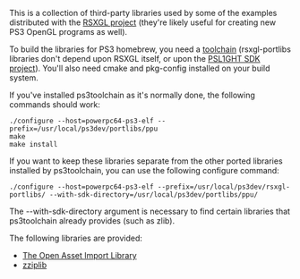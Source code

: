 This is a collection of third-party libraries used by some of the examples distributed with the [RSXGL project](http://www.github.com/gzorin/RSXGL) (they're likely useful for creating new PS3 OpenGL programs as well).

To build the libraries for PS3 homebrew, you need a [toolchain](http://github.com/ps3dev/ps3toolchain) (rsxgl-portlibs libraries don't depend upon RSXGL itself, or upon the [PSL1GHT SDK project](http://github.com/ps3dev/PSL1GHT)). You'll also need cmake and pkg-config installed on your build system.

If you've installed ps3toolchain as it's normally done, the following commands should work:

	./configure --host=powerpc64-ps3-elf --prefix=/usr/local/ps3dev/portlibs/ppu
	make
	make install

If you want to keep these libraries separate from the other ported libraries installed by ps3toolchain, you can use the following configure command:

	./configure --host=powerpc64-ps3-elf --prefix=/usr/local/ps3dev/rsxgl-portlibs/ --with-sdk-directory=/usr/local/ps3dev/portlibs/ppu/

The --with-sdk-directory argument is necessary to find certain libraries that ps3toolchain already provides (such as zlib).

The following libraries are provided:
*   [The Open Asset Import Library](http://assimp.sourceforge.net/)
*   [zziplib](http://zziplib.sourceforge.net/)